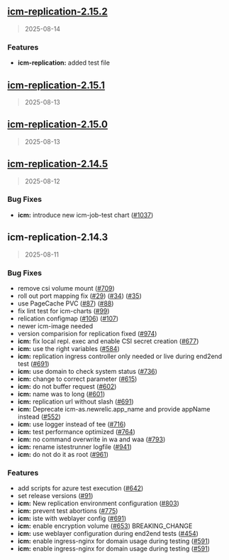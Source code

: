 
<a name="icm-replication-2.15.2"></a>
## [icm-replication-2.15.2](https://github.com/intershop/helm-charts/compare/icm-replication-2.15.1...icm-replication-2.15.2)

> 2025-08-14

### Features

* **icm-replication:** added test file


<a name="icm-replication-2.15.1"></a>
## [icm-replication-2.15.1](https://github.com/intershop/helm-charts/compare/icm-replication-2.15.0...icm-replication-2.15.1)

> 2025-08-13


<a name="icm-replication-2.15.0"></a>
## [icm-replication-2.15.0](https://github.com/intershop/helm-charts/compare/icm-replication-2.14.5...icm-replication-2.15.0)

> 2025-08-13


<a name="icm-replication-2.14.5"></a>
## [icm-replication-2.14.5](https://github.com/intershop/helm-charts/compare/icm-replication-2.14.3...icm-replication-2.14.5)

> 2025-08-12

### Bug Fixes

* **icm:** introduce new icm-job-test chart ([#1037](https://github.com/intershop/helm-charts/issues/1037))


<a name="icm-replication-2.14.3"></a>
## icm-replication-2.14.3

> 2025-08-11

### Bug Fixes

* remove csi volume mount ([#709](https://github.com/intershop/helm-charts/issues/709))
* roll out port mapping fix ([#29](https://github.com/intershop/helm-charts/issues/29)) ([#34](https://github.com/intershop/helm-charts/issues/34)) ([#35](https://github.com/intershop/helm-charts/issues/35))
* use PageCache PVC ([#87](https://github.com/intershop/helm-charts/issues/87)) ([#88](https://github.com/intershop/helm-charts/issues/88))
* fix lint test for icm-charts ([#99](https://github.com/intershop/helm-charts/issues/99))
* relication configmap ([#106](https://github.com/intershop/helm-charts/issues/106)) ([#107](https://github.com/intershop/helm-charts/issues/107))
* newer icm-image needed
* version comparision for replication fixed ([#974](https://github.com/intershop/helm-charts/issues/974))
* **icm:** fix local repl. exec and enable CSI secret creation ([#677](https://github.com/intershop/helm-charts/issues/677))
* **icm:** use the right variables ([#584](https://github.com/intershop/helm-charts/issues/584))
* **icm:** replication ingress controller only needed or live during end2end test ([#691](https://github.com/intershop/helm-charts/issues/691))
* **icm:** use domain to check system status ([#736](https://github.com/intershop/helm-charts/issues/736))
* **icm:** change to correct parameter ([#615](https://github.com/intershop/helm-charts/issues/615))
* **icm:** do not buffer request ([#602](https://github.com/intershop/helm-charts/issues/602))
* **icm:** name was to long ([#601](https://github.com/intershop/helm-charts/issues/601))
* **icm:** replication url without slash ([#691](https://github.com/intershop/helm-charts/issues/691))
* **icm:** Deprecate icm-as.newrelic.app_name and provide appName instead ([#552](https://github.com/intershop/helm-charts/issues/552))
* **icm:** use logger instead of tee ([#716](https://github.com/intershop/helm-charts/issues/716))
* **icm:** test performance optimized ([#764](https://github.com/intershop/helm-charts/issues/764))
* **icm:** no command overwrite in wa and waa ([#793](https://github.com/intershop/helm-charts/issues/793))
* **icm:** rename istestrunner logfile ([#941](https://github.com/intershop/helm-charts/issues/941))
* **icm:** do not do it as root ([#961](https://github.com/intershop/helm-charts/issues/961))

### Features

* add scripts for azure test execution ([#642](https://github.com/intershop/helm-charts/issues/642))
* set release versions ([#91](https://github.com/intershop/helm-charts/issues/91))
* **icm:** New replication environment configuration ([#803](https://github.com/intershop/helm-charts/issues/803))
* **icm:** prevent test abortions ([#775](https://github.com/intershop/helm-charts/issues/775))
* **icm:** iste with weblayer config ([#691](https://github.com/intershop/helm-charts/issues/691))
* **icm:** enable encryption volume ([#653](https://github.com/intershop/helm-charts/issues/653)) BREAKING_CHANGE
* **icm:** use weblayer configuration during end2end tests ([#454](https://github.com/intershop/helm-charts/issues/454))
* **icm:** enable ingress-nginx for domain usage during testing ([#591](https://github.com/intershop/helm-charts/issues/591))
* **icm:** enable ingress-nginx for domain usage during testing ([#591](https://github.com/intershop/helm-charts/issues/591))

